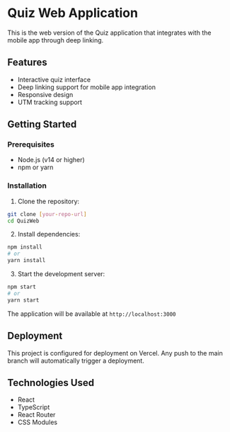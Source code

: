 # Quiz Web Application

This is the web version of the Quiz application that integrates with the mobile app through deep linking.

## Features

- Interactive quiz interface
- Deep linking support for mobile app integration
- Responsive design
- UTM tracking support

## Getting Started

### Prerequisites

- Node.js (v14 or higher)
- npm or yarn

### Installation

1. Clone the repository:
```bash
git clone [your-repo-url]
cd QuizWeb
```

2. Install dependencies:
```bash
npm install
# or
yarn install
```

3. Start the development server:
```bash
npm start
# or
yarn start
```

The application will be available at `http://localhost:3000`

## Deployment

This project is configured for deployment on Vercel. Any push to the main branch will automatically trigger a deployment.

## Technologies Used

- React
- TypeScript
- React Router
- CSS Modules
